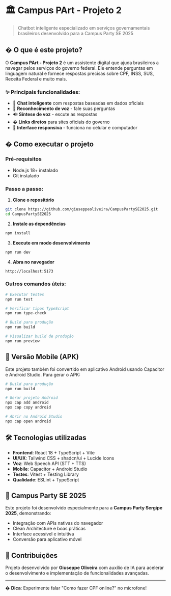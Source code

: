 # 🏛️ Campus PArt - Projeto 2

> Chatbot inteligente especializado em serviços governamentais brasileiros desenvolvido para a Campus Party SE 2025

## � O que é este projeto?

O **Campus PArt - Projeto 2** é um assistente digital que ajuda brasileiros a navegar pelos serviços do governo federal. Ele entende perguntas em linguagem natural e fornece respostas precisas sobre CPF, INSS, SUS, Receita Federal e muito mais.

### ✨ Principais funcionalidades:
- 🤖 **Chat inteligente** com respostas baseadas em dados oficiais
- 🎤 **Reconhecimento de voz** - fale suas perguntas
- 🔊 **Síntese de voz** - escute as respostas
- � **Links diretos** para sites oficiais do governo
- 📱 **Interface responsiva** - funciona no celular e computador

## � Como executar o projeto

### Pré-requisitos
- Node.js 18+ instalado
- Git instalado

### Passo a passo:

1. **Clone o repositório**
```bash
git clone https://github.com/giuseppeoliveira/CampusPartySE2025.git
cd CampusPartySE2025
```

2. **Instale as dependências**
```bash
npm install
```

3. **Execute em modo desenvolvimento**
```bash
npm run dev
```

4. **Abra no navegador**
```
http://localhost:5173
```

### Outros comandos úteis:

```bash
# Executar testes
npm run test

# Verificar tipos TypeScript
npm run type-check

# Build para produção
npm run build

# Visualizar build de produção
npm run preview
```

## 📱 Versão Mobile (APK)

Este projeto também foi convertido em aplicativo Android usando Capacitor e Android Studio. Para gerar o APK:

```bash
# Build para produção
npm run build

# Gerar projeto Android
npx cap add android
npx cap copy android

# Abrir no Android Studio
npx cap open android
```

## 🛠️ Tecnologias utilizadas

- **Frontend**: React 18 + TypeScript + Vite
- **UI/UX**: Tailwind CSS + shadcn/ui + Lucide Icons
- **Voz**: Web Speech API (STT + TTS)
- **Mobile**: Capacitor + Android Studio
- **Testes**: Vitest + Testing Library
- **Qualidade**: ESLint + TypeScript

## 🎯 Campus Party SE 2025

Este projeto foi desenvolvido especialmente para a **Campus Party Sergipe 2025**, demonstrando:
- Integração com APIs nativas do navegador
- Clean Architecture e boas práticas
- Interface acessível e intuitiva
- Conversão para aplicativo móvel

## 🤝 Contribuições

Projeto desenvolvido por **Giuseppe Oliveira** com auxílio de IA para acelerar o desenvolvimento e implementação de funcionalidades avançadas.

---

� **Dica**: Experimente falar "Como fazer CPF online?" no microfone!
